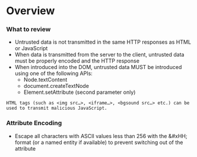 # Overview

### What to review

- Untrusted data is not transmitted in the same HTTP responses as HTML or JavaScript
- When data is transmitted from the server to the client, untrusted data must be properly encoded and the HTTP response
- When introduced into the DOM, untrusted data MUST be introduced using one of the following APIs:
    - Node.textContent
    - document.createTextNode
    - Element.setAttribute (second parameter only)

```text
HTML tags (such as <img src…>, <iframe…>, <bgsound src…> etc.) can be used to transmit malicious JavaScript.
```

### Attribute Encoding

- Escape all characters with ASCII values less than 256 with the &#xHH; format (or a named entity if available) to prevent switching out of the attribute
